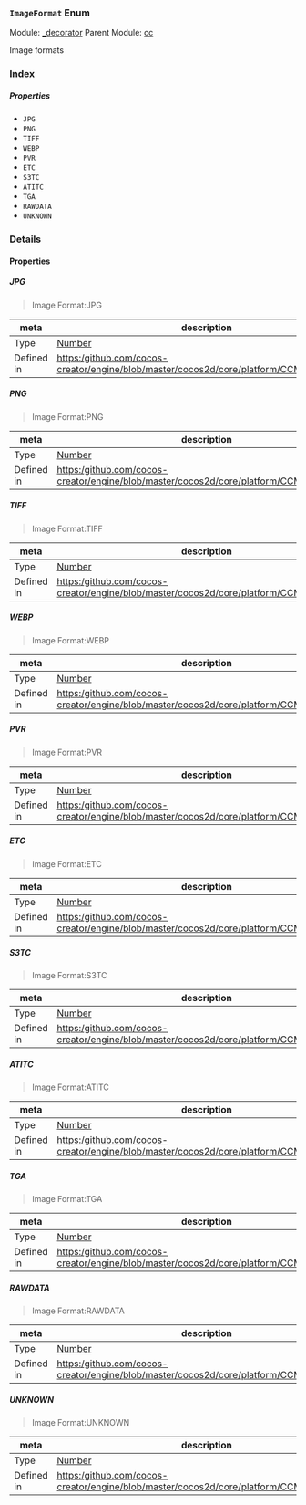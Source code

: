 ### `ImageFormat` Enum



Module: [_decorator](../modules/_decorator.md)
Parent Module: [cc](../modules/cc.md)




Image formats

### Index

##### Properties

  - `JPG`
  - `PNG`
  - `TIFF`
  - `WEBP`
  - `PVR`
  - `ETC`
  - `S3TC`
  - `ATITC`
  - `TGA`
  - `RAWDATA`
  - `UNKNOWN`

### Details

#### Properties


##### JPG

> Image Format:JPG

| meta | description |
|------|-------------|
| Type | <a href="https://developer.mozilla.org/en/JavaScript/Reference/Global_Objects/Number" class="crosslink external" target="_blank">Number</a> |
| Defined in | [https:/github.com/cocos-creator/engine/blob/master/cocos2d/core/platform/CCMacro.js:1047](https:/github.com/cocos-creator/engine/blob/master/cocos2d/core/platform/CCMacro.js#L1047) |



##### PNG

> Image Format:PNG

| meta | description |
|------|-------------|
| Type | <a href="https://developer.mozilla.org/en/JavaScript/Reference/Global_Objects/Number" class="crosslink external" target="_blank">Number</a> |
| Defined in | [https:/github.com/cocos-creator/engine/blob/master/cocos2d/core/platform/CCMacro.js:1053](https:/github.com/cocos-creator/engine/blob/master/cocos2d/core/platform/CCMacro.js#L1053) |



##### TIFF

> Image Format:TIFF

| meta | description |
|------|-------------|
| Type | <a href="https://developer.mozilla.org/en/JavaScript/Reference/Global_Objects/Number" class="crosslink external" target="_blank">Number</a> |
| Defined in | [https:/github.com/cocos-creator/engine/blob/master/cocos2d/core/platform/CCMacro.js:1059](https:/github.com/cocos-creator/engine/blob/master/cocos2d/core/platform/CCMacro.js#L1059) |



##### WEBP

> Image Format:WEBP

| meta | description |
|------|-------------|
| Type | <a href="https://developer.mozilla.org/en/JavaScript/Reference/Global_Objects/Number" class="crosslink external" target="_blank">Number</a> |
| Defined in | [https:/github.com/cocos-creator/engine/blob/master/cocos2d/core/platform/CCMacro.js:1065](https:/github.com/cocos-creator/engine/blob/master/cocos2d/core/platform/CCMacro.js#L1065) |



##### PVR

> Image Format:PVR

| meta | description |
|------|-------------|
| Type | <a href="https://developer.mozilla.org/en/JavaScript/Reference/Global_Objects/Number" class="crosslink external" target="_blank">Number</a> |
| Defined in | [https:/github.com/cocos-creator/engine/blob/master/cocos2d/core/platform/CCMacro.js:1071](https:/github.com/cocos-creator/engine/blob/master/cocos2d/core/platform/CCMacro.js#L1071) |



##### ETC

> Image Format:ETC

| meta | description |
|------|-------------|
| Type | <a href="https://developer.mozilla.org/en/JavaScript/Reference/Global_Objects/Number" class="crosslink external" target="_blank">Number</a> |
| Defined in | [https:/github.com/cocos-creator/engine/blob/master/cocos2d/core/platform/CCMacro.js:1077](https:/github.com/cocos-creator/engine/blob/master/cocos2d/core/platform/CCMacro.js#L1077) |



##### S3TC

> Image Format:S3TC

| meta | description |
|------|-------------|
| Type | <a href="https://developer.mozilla.org/en/JavaScript/Reference/Global_Objects/Number" class="crosslink external" target="_blank">Number</a> |
| Defined in | [https:/github.com/cocos-creator/engine/blob/master/cocos2d/core/platform/CCMacro.js:1083](https:/github.com/cocos-creator/engine/blob/master/cocos2d/core/platform/CCMacro.js#L1083) |



##### ATITC

> Image Format:ATITC

| meta | description |
|------|-------------|
| Type | <a href="https://developer.mozilla.org/en/JavaScript/Reference/Global_Objects/Number" class="crosslink external" target="_blank">Number</a> |
| Defined in | [https:/github.com/cocos-creator/engine/blob/master/cocos2d/core/platform/CCMacro.js:1089](https:/github.com/cocos-creator/engine/blob/master/cocos2d/core/platform/CCMacro.js#L1089) |



##### TGA

> Image Format:TGA

| meta | description |
|------|-------------|
| Type | <a href="https://developer.mozilla.org/en/JavaScript/Reference/Global_Objects/Number" class="crosslink external" target="_blank">Number</a> |
| Defined in | [https:/github.com/cocos-creator/engine/blob/master/cocos2d/core/platform/CCMacro.js:1095](https:/github.com/cocos-creator/engine/blob/master/cocos2d/core/platform/CCMacro.js#L1095) |



##### RAWDATA

> Image Format:RAWDATA

| meta | description |
|------|-------------|
| Type | <a href="https://developer.mozilla.org/en/JavaScript/Reference/Global_Objects/Number" class="crosslink external" target="_blank">Number</a> |
| Defined in | [https:/github.com/cocos-creator/engine/blob/master/cocos2d/core/platform/CCMacro.js:1101](https:/github.com/cocos-creator/engine/blob/master/cocos2d/core/platform/CCMacro.js#L1101) |



##### UNKNOWN

> Image Format:UNKNOWN

| meta | description |
|------|-------------|
| Type | <a href="https://developer.mozilla.org/en/JavaScript/Reference/Global_Objects/Number" class="crosslink external" target="_blank">Number</a> |
| Defined in | [https:/github.com/cocos-creator/engine/blob/master/cocos2d/core/platform/CCMacro.js:1107](https:/github.com/cocos-creator/engine/blob/master/cocos2d/core/platform/CCMacro.js#L1107) |


